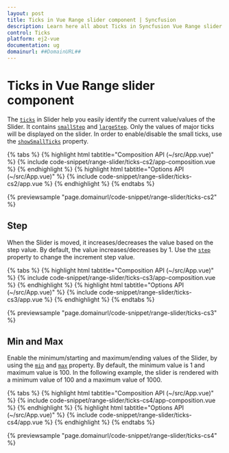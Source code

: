 ```yaml
---
layout: post
title: Ticks in Vue Range slider component | Syncfusion
description: Learn here all about Ticks in Syncfusion Vue Range slider component of Syncfusion Essential JS 2 and more.
control: Ticks 
platform: ej2-vue
documentation: ug
domainurl: ##DomainURL##
---
```


# Ticks in Vue Range slider component

The [`ticks`](https://ej2.syncfusion.com/vue/documentation/api/slider#ticks) in Slider help you easily identify the current value/values of the Slider. It contains [`smallStep`](https://ej2.syncfusion.com/vue/documentation/api/slider/ticksDataModel/#smallstep) and [`largeStep`](https://ej2.syncfusion.com/vue/documentation/api/slider/ticksDataModel/#largestep). Only the values of major ticks will be displayed on the slider. In order to enable/disable the small ticks, use the [`showSmallTicks`](https://ej2.syncfusion.com/vue/documentation/api/slider/ticksDataModel/#showsmallticks) property.

{% tabs %}
{% highlight html tabtitle="Composition API (~/src/App.vue)" %}
{% include code-snippet/range-slider/ticks-cs2/app-composition.vue %}
{% endhighlight %}
{% highlight html tabtitle="Options API (~/src/App.vue)" %}
{% include code-snippet/range-slider/ticks-cs2/app.vue %}
{% endhighlight %}
{% endtabs %}
        
{% previewsample "page.domainurl/code-snippet/range-slider/ticks-cs2" %}

## Step

When the Slider is moved, it increases/decreases the value based on the step value. By default, the value increases/decreases by 1. Use the [`step`](https://ej2.syncfusion.com/vue/documentation/api/slider#step) property to change the increment step value.

{% tabs %}
{% highlight html tabtitle="Composition API (~/src/App.vue)" %}
{% include code-snippet/range-slider/ticks-cs3/app-composition.vue %}
{% endhighlight %}
{% highlight html tabtitle="Options API (~/src/App.vue)" %}
{% include code-snippet/range-slider/ticks-cs3/app.vue %}
{% endhighlight %}
{% endtabs %}
        
{% previewsample "page.domainurl/code-snippet/range-slider/ticks-cs3" %}

## Min and Max

Enable the minimum/starting and maximum/ending values of the Slider, by using the [`min`](https://ej2.syncfusion.com/vue/documentation/api/slider#min) and [`max`](https://ej2.syncfusion.com/vue/documentation/api/slider#max) property. By default, the minimum value is 1 and maximum value is 100. In the following example, the slider is rendered with a minimum value of 100 and a maximum value of 1000.

{% tabs %}
{% highlight html tabtitle="Composition API (~/src/App.vue)" %}
{% include code-snippet/range-slider/ticks-cs4/app-composition.vue %}
{% endhighlight %}
{% highlight html tabtitle="Options API (~/src/App.vue)" %}
{% include code-snippet/range-slider/ticks-cs4/app.vue %}
{% endhighlight %}
{% endtabs %}
        
{% previewsample "page.domainurl/code-snippet/range-slider/ticks-cs4" %}